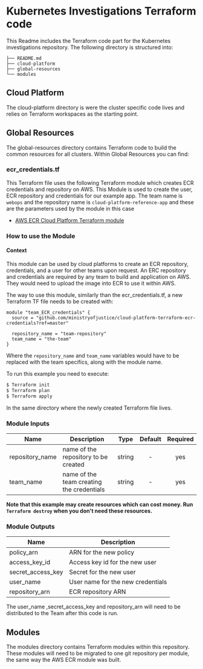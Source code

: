 # Kubernetes Investigations Terraform code

This Readme includes the Terraform code part for the Kubernetes investigations repository.
The following directory is structured into:

```
├── README.md
├── cloud-platform
├── global-resources
└── modules
```
## Cloud Platform
The cloud-platform directory is were the cluster specific code lives and relies on Terraform workspaces as the starting point.

## Global Resources
The global-resources directory contains Terraform code to build the common resources for all clusters.
Within Global Resources you can find:

### ecr_credentials.tf

This Terraform file uses the following Terraform module which creates ECR credentials and repository on AWS.
This Module is used to create the user, ECR repository and credentials for our example app. The team name is `webops` and the repository name is `cloud-platform-reference-app` and these are the parameters used by the module in this case

* [AWS ECR Cloud Platform Terraform module](https://github.com/ministryofjustice/cloud-platform-terraform-ecr-credentials)

### How to use the Module

#### Context

This module can be used by cloud platforms to create an ECR repository, credentials, and a user for other teams upon request. An ERC repository and credentials are required by any team to build and application on AWS. They would need to upload the image into ECR to use it within AWS.

The way to use this module, similarly than the ecr_credentials.tf, a new Terraform TF file needs to be created with:

```hcl
module "team_ECR_credentials" {
  source = "github.com/ministryofjustice/cloud-platform-terraform-ecr-credentials?ref=master"

  repository_name = "team-repository"
  team_name = "the-team"
}
```

Where the `repository_name` and `team_name` variables would have to be replaced with the team specifics, along with the module name.

To run this example you need to execute:

```bash
$ Terraform init
$ Terraform plan
$ Terraform apply
```
In the same directory where the newly created Terraform file lives.

### Module Inputs

| Name | Description | Type | Default | Required |
|------|-------------|:----:|:-----:|:-----:|
| repository_name | name of the repository to be created | string | - | yes |
| team_name | name of the team creating the credentials | string | - | yes |

**Note that this example may create resources which can cost money. Run `Terraform destroy` when you don't need these resources.**

### Module Outputs

| Name | Description |
|------|-------------|
| policy_arn | ARN for the new policy |
| access_key_id | Access key id for the new user |
| secret_access_key | Secret for the new user |
| user_name | User name for the new credentials |
| repository_arn | ECR repository ARN |

The user_name ,secret_access_key and repository_arn will need to be distributed to the Team after this code is run.

## Modules
The modules directory contains Terraform modules within this repository. These modules will need to be migrated to one git repository per module, the same way the AWS ECR module was built.

